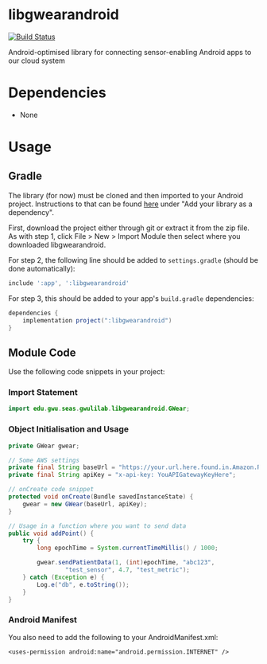 # libgwearandroid
[![Build Status](https://travis-ci.org/gwulilab/libgwearandroid.svg?branch=master)](https://travis-ci.org/gwulilab/libgwearandroid)

Android-optimised library for connecting sensor-enabling Android apps to our cloud system

# Dependencies
- None

# Usage
## Gradle
The library (for now) must be cloned and then imported to your Android project. Instructions to that can be found [here](https://developer.android.com/studio/projects/android-library#AddDependency) under "Add your library as a dependency".

First, download the project either through git or extract it from the zip file. As with step 1, click File > New > Import Module then select where you downloaded libgwearandroid.

For step 2, the following line should be added to `settings.gradle` (should be done automatically): 
```gradle
include ':app', ':libgwearandroid'
```

For step 3, this should be added to your app's `build.gradle` dependencies:
```gradle
dependencies {
    implementation project(":libgwearandroid")
}
```

## Module Code
Use the following code snippets in your project:

### Import Statement
```java
import edu.gwu.seas.gwulilab.libgwearandroid.GWear;
```

### Object Initialisation and Usage
```java
private GWear gwear;

// Some AWS settings
private final String baseUrl = "https://your.url.here.found.in.Amazon.RDS";
private final String apiKey = "x-api-key: YouAPIGatewayKeyHere";

// onCreate code snippet
protected void onCreate(Bundle savedInstanceState) {
    gwear = new GWear(baseUrl, apiKey);
}

// Usage in a function where you want to send data
public void addPoint() {
    try {
        long epochTime = System.currentTimeMillis() / 1000;

        gwear.sendPatientData(1, (int)epochTime, "abc123",
                "test_sensor", 4.7, "test_metric");
    } catch (Exception e) {
        Log.e("db", e.toString());
    }
}
```

### Android Manifest
You also need to add the following to your AndroidManifest.xml:

`<uses-permission android:name="android.permission.INTERNET" />`
